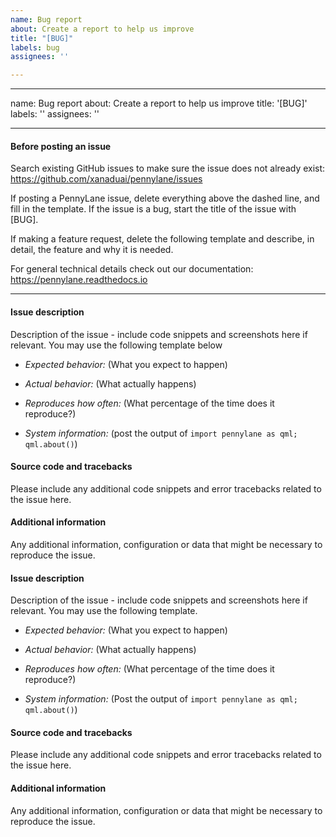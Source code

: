 ```yaml
---
name: Bug report
about: Create a report to help us improve
title: "[BUG]"
labels: bug
assignees: ''

---
```


---
name: Bug report
about: Create a report to help us improve
title: '[BUG]'
labels: ''
assignees: ''

---

#### Before posting an issue

Search existing GitHub issues to make sure the issue does not already exist:
https://github.com/xanaduai/pennylane/issues

If posting a PennyLane issue, delete everything above the dashed line, and fill
in the template. If the issue is a bug, start the title of the issue with [BUG].

If making a feature request, delete the following template and describe, in detail,
the feature and why it is needed.

For general technical details check out our documentation:
https://pennylane.readthedocs.io

-------------------------------------------------------------------------------------------------------------

#### Issue description

Description of the issue - include code snippets and screenshots here
if relevant. You may use the following template below

* *Expected behavior:* (What you expect to happen)

* *Actual behavior:* (What actually happens)

* *Reproduces how often:* (What percentage of the time does it reproduce?)

* *System information:* (post the output of `import pennylane as qml; qml.about()`)

#### Source code and tracebacks

Please include any additional code snippets and error tracebacks related
to the issue here.

#### Additional information

Any additional information, configuration or data that might be necessary
to reproduce the issue.
<!--
Before posting a bug report

Search existing GitHub issues to make sure the issue does not already exist:
https://github.com/xanaduai/pennylane/issues

For general technical details check out our documentation:
https://pennylane.readthedocs.io
-->

#### Issue description

Description of the issue - include code snippets and screenshots here
if relevant. You may use the following template.

* *Expected behavior:* (What you expect to happen)

* *Actual behavior:* (What actually happens)

* *Reproduces how often:* (What percentage of the time does it reproduce?)

* *System information:* (Post the output of `import pennylane as qml; qml.about()`)

#### Source code and tracebacks

Please include any additional code snippets and error tracebacks related
to the issue here.

#### Additional information

Any additional information, configuration or data that might be necessary
to reproduce the issue.
